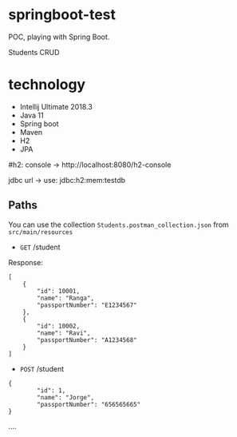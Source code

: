 # springboot-test
POC, playing with Spring Boot. 

Students CRUD

# technology
- Intellij Ultimate 2018.3
- Java 11
- Spring boot
- Maven
- H2
- JPA

#h2:
console -> http://localhost:8080/h2-console

jdbc url -> use: jdbc:h2:mem:testdb

## Paths
You can use the collection `Students.postman_collection.json` from `src/main/resources`
- `GET` /student

Response:
```
[
    {
        "id": 10001,
        "name": "Ranga",
        "passportNumber": "E1234567"
    },
    {
        "id": 10002,
        "name": "Ravi",
        "passportNumber": "A1234568"
    }
]
```

- `POST` /student
```
{
        "id": 1,
        "name": "Jorge",
        "passportNumber": "656565665"
}
```


....
